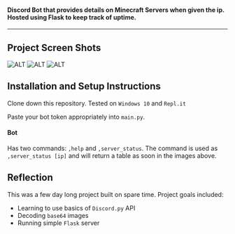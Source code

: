 #### Discord Bot that provides details on Minecraft Servers when given the ip. Hosted using Flask to keep track of uptime.

___

## Project Screen Shots

![ALT](https://i.ibb.co/WKRrcj8/1.png)
![ALT](https://i.ibb.co/hW1TCx8/2.png)
![ALT](https://i.ibb.co/GdHhZZr/3.png)


## Installation and Setup Instructions

Clone down this repository. Tested on `Windows 10` and `Repl.it`

Paste your bot token appropriately into `main.py`.


#### Bot

Has two commands: `,help` and `,server_status`. The command is used as `,server_status [ip]` and will return a table as soon in the images above.



## Reflection

This was a few day long project built on spare time. Project goals included:  
 - Learning to use basics of `Discord.py` API
 - Decoding `base64` images
 - Running simple `Flask` server
